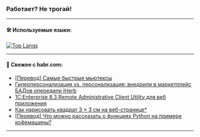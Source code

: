 ### Работает? Не трогай!

---
<!--
#### 🛠️ Technical stack:

![Java](https://img.shields.io/badge/Java-informational?logo=Oracle&style=flat&logoColor=white&color=FF4500)
![Kotlin](https://img.shields.io/badge/Kotlin-informational?logo=Kotlin&style=flat&logoColor=white&color=774D97)
![TS](https://img.shields.io/badge/TypeScript-informational?logo=typeScript&style=flat&logoColor=black&color=017acc)
![Python](https://img.shields.io/badge/Python-informational?logo=Python&style=flat&logoColor=black&color=ffdd54) <br>
![Spring](https://img.shields.io/badge/Spring-informational?logo=Spring&style=flat&logoColor=white&color=6DB33F) 
![SpringBoot](https://img.shields.io/badge/SpringBoot-informational?logo=SpringBoot&style=flat&logoColor=white&color=6DB33F)
![Nest](https://img.shields.io/badge/NestJS-informational?logo=NestJS&style=flat&logoColor=white&color=E0234E) 
![NodeJS](https://img.shields.io/badge/NodeJS-informational?logo=node.js&style=flat&logoColor=white&color=70A760)<br>
![PostgreSQL](https://img.shields.io/badge/PostgreSQL-informational?logo=PostgreSQL&style=flat&logoColor=white&color=DAA520)
![MongoDB](https://img.shields.io/badge/MongoDB-informational?logo=MongoDB&style=flat&logoColor=white&color=870000)
![Apache](https://img.shields.io/badge/Apache-informational?logo=apache&style=flat&logoColor=white&color=f74e28)

___ 
-->

#### 🛠️ Используемые языки:

[![Top Langs](https://github-readme-stats-u2qms2cxw-advtsettinggmailcoms-projects.vercel.app/api/top-langs/?username=zloylis&langs_count=10&hide_title=true&title_color=e6edf3&size_weight=0.5&count_weight=0.5&layout=compact&hide_progress=true&hide_border=true&theme=dracula)](https://github.com/zloylis)

<!---


####  :octocat:&nbsp;&nbsp; Статистика:

![GitHub stats](https://github-readme-stats-u2qms2cxw-advtsettinggmailcoms-projects.vercel.app/api?username=zloylis&show_icons=true&hide_border=true&theme=dracula&title_color=e6edf3&include_all_commits=true&count_private=true&hide_rank=false&hide_title=true&rank_icon=github)
-->
---

#### 💬 Свежее с habr.com:

<!-- BLOG-POST-LIST:START -->
- [[Перевод] Самые быстрые мьютексы](https://habr.com/ru/companies/beget/articles/848318/?utm_source=habrahabr&utm_medium=rss&utm_campaign=848318)
- [Гиперперсонализация vs. персонализация: внедрили в маркетплейс БАДов опередили iHerb](https://habr.com/ru/articles/848288/?utm_source=habrahabr&utm_medium=rss&utm_campaign=848288)
- [1C:Enterprise 8.3 Remote Administrative Client Utility для веб приложения](https://habr.com/ru/articles/848282/?utm_source=habrahabr&utm_medium=rss&utm_campaign=848282)
- [Как нарисовать квадрат 3 × 3 см на веб-странице*](https://habr.com/ru/companies/yandex/articles/847000/?utm_source=habrahabr&utm_medium=rss&utm_campaign=847000)
- [[Перевод] Что можно рассказать о функциях Python на примере кофемашины?](https://habr.com/ru/companies/piter/articles/848270/?utm_source=habrahabr&utm_medium=rss&utm_campaign=848270)
<!-- BLOG-POST-LIST:END -->

---
